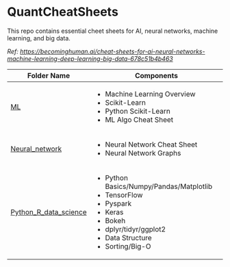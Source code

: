 # QuantCheatSheets

This repo contains essential cheet sheets for AI, neural networks, machine learning, and big data. 

*Ref: https://becominghuman.ai/cheat-sheets-for-ai-neural-networks-machine-learning-deep-learning-big-data-678c51b4b463*

Folder Name | Components
-----------|-----------
[ML](../blob/master/ML)| <ul> <li>Machine Learning Overview </li> <li>Scikit-Learn</li> <li>Python Scikit-Learn</li> <li>ML Algo Cheat Sheet</li> </ul>
[Neural_network](../blob/master/Neural_network)| <ul> <li>Neural Network Cheat Sheet</li> <li>Neural Network Graphs </li> </ul>
[Python_R_data_science](../blob/master_Python_R_data_science)| <ul> <li> Python Basics/Numpy/Pandas/Matplotlib</li> <li> TensorFlow</li> <li>Pyspark </li><li> Keras</li> <li> Bokeh</li> <li>dplyr/tidyr/ggplot2 </li><li>Data Structure </li><li>Sorting/Big-O </li> </ul>

